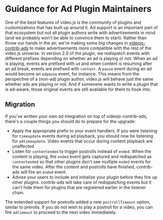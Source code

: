 # Guidance for Ad Plugin Maintainers
One of the best features of video.js is the community of plugins and customizations that has built up around it.
Ad support is an important part of that ecosystem but not all plugin authors write with advertisements in mind (and we probably won't be able to convince them to start).
Rather than throw our hands in the air, we're making some big changes in [videojs-contrib-ads](https://github.com/videojs/videojs-contrib-ads) to make advertisements more compatible with the rest of the video.js universe.
In version 2.0 of the plugin, we redispatch events with different prefixes depending on whether an ad is playing or not.
When an ad is playing, events are prefixed with `ad` and when content is resuming after an ad break, events are prefixed with `content`.
A `pause` event during an ad would become an `adpause` event, for instance.
This means from the perspective of a (non-ad) plugin author, video.js will behave just the same whether ads are playing or not.
And if someoene wants to write a plugin that is ad-aware, those original events are still available for them to hook into.

## Migration
If you've written your own ad integration on top of videojs-contrib-ads, there's a couple things you should do to prepare for the upgrade:

- Apply the appropriate prefix to your event handlers.
If you were listening for `timeupdate` events during ad playback, you should now be listening for `adtimeupdate`.
Video events that occur during content playback are unaffected.
- Listen for `contentended` to trigger postrolls instead of `ended`.
When the content is playing, the `ended` event gets captured and redispatched as `contentended` so that other plugins don't see multiple `ended` events for the same video.
After the content and postrolls have finished, contrib-ads will fire an `ended` event.
- Advise your users to include and initialize your plugin before they fire up other plugins.
contrib-ads will take care of redispatching events but it can't hide them for plugins that are registered earlier in the listener chain.

The extended support for postrolls added a new `postrollTimeout` option, similar to prerolls.
If you do not wish to play a postroll for a video, you can fire `adtimeout` to proceed to the next video immediately.
